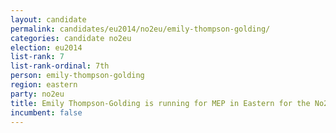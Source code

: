 ```yaml
---
layout: candidate
permalink: candidates/eu2014/no2eu/emily-thompson-golding/
categories: candidate no2eu
election: eu2014
list-rank: 7
list-rank-ordinal: 7th
person: emily-thompson-golding
region: eastern
party: no2eu
title: Emily Thompson-Golding is running for MEP in Eastern for the No2EU party
incumbent: false
---
```

